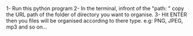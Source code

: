 1- Run this python program
2- In the terminal, infront of the "path: " copy the URL path of the folder of directory you want to organise.
3- Hit ENTER then you files will be organised according to there type. e.g: PNG, JPEG, mp3 and so on...
